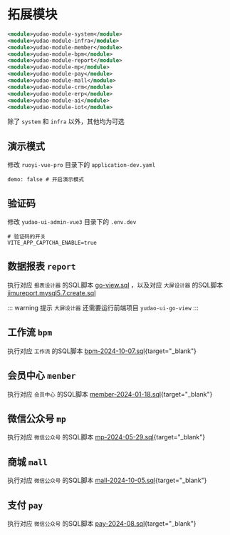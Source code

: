 # 拓展模块
``` xml
<module>yudao-module-system</module>
<module>yudao-module-infra</module>
<module>yudao-module-member</module>
<module>yudao-module-bpm</module>
<module>yudao-module-report</module>
<module>yudao-module-mp</module>
<module>yudao-module-pay</module>
<module>yudao-module-mall</module>
<module>yudao-module-crm</module>
<module>yudao-module-erp</module>
<module>yudao-module-ai</module>
<module>yudao-module-iot</module>
```
除了 `system` 和 `infra` 以外，其他均为可选

## 演示模式

修改 `ruoyi-vue-pro` 目录下的 `application-dev.yaml` 

```
demo: false # 开启演示模式
```

## 验证码

修改 `yudao-ui-admin-vue3` 目录下的 `.env.dev` 

```
# 验证码的开关
VITE_APP_CAPTCHA_ENABLE=true
```

## 数据报表 `report`

执行对应 `报表设计器` 的SQL脚本 [go-view.sql](/sql/report/go-view.sql) ，以及对应 `大屏设计器` 的SQL脚本 [jimureport.mysql5.7.create.sql](/sql/report/jimureport.mysql5.7.create.sql) 
 
::: warning 提示
`大屏设计器` 还需要运行前端项目 `yudao-ui-go-view`
:::

## 工作流 `bpm`

执行对应 `工作流` 的SQL脚本 [bpm-2024-10-07.sql](/sql/bpm/bpm-2024-10-07.sql){target="_blank"}

## 会员中心 `menber`

执行对应 `会员中心` 的SQL脚本 [member-2024-01-18.sql](/sql/member/member-2024-01-18.sql){target="_blank"}

## 微信公众号 `mp`

执行对应 `微信公众号` 的SQL脚本 [mp-2024-05-29.sql](/sql/mp/mp-2024-05-29.sql){target="_blank"}

## 商城 `mall`

执行对应 `微信公众号` 的SQL脚本 [mall-2024-10-05.sql](/sql/mall/mall-2024-10-05.sql){target="_blank"}

## 支付 `pay`

执行对应 `微信公众号` 的SQL脚本 [pay-2024-08.sql](/sql/pay/pay-2024-08.sql){target="_blank"}